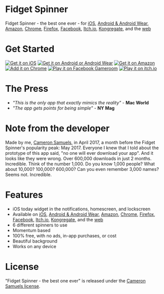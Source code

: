 # Fidget Spinner
Fidget Spinner - the best one ever - for [iOS](http://appsto.re/us/da8njb.i), [Android & Android Wear](https://goo.gl/aJMLNl), [Amazon](https://goo.gl/xJzHBG), [Chrome](https://goo.gl/4g232x), [Firefox](https://goo.gl/yzhXb9), [Facebook](https://goo.gl/CtX1aZ), [Itch.io](https://goo.gl/hzZaMa), [Kongregate](https://goo.gl/yJSt2M), and the [web](http://fidget.cameronsamuels.com)
# Get Started
[![Get it on iOS](http://svgur.com/i/2Gm.svg)](http://appsto.re/us/da8njb.i)
[![Get it on Android or Android Wear](http://svgur.com/i/2GC.svg)](https://goo.gl/aJMLNl)
[![Get it on Amazon](http://svgur.com/i/2Yb.svg)](https://goo.gl/xJzHBG)
[![Add it on Chrome](http://svgur.com/i/2YJ.svg)](https://goo.gl/4g232x)
[![Play it on Facebook Gameroom](http://svgur.com/i/2Y7.svg)](https://goo.gl/CtX1aZ)
[![Play it on itch.io](http://svgshare.com/i/2HM.svg)](https://goo.gl/7C9SAb)
# The Press
- *"This is the only app that exactly mimics the reality"* - **Mac World**
- *"The app gets points for being simple"* - **NY Mag**
# Note from the developer
Made by me, [Cameron Samuels](http://cameronsamuels.com), in April 2017, a month before the Fidget Spinner's popularity peak: May 2017. Everyone I knew that I told about the prototype of this app said, "no one will ever download your app". And it looks like they were wrong. Over 600,000 downloads in just 2 months. Incredible. Think of the number 1,000. Do you know 1,000 people? What about 10,000? 100,000? 600,000? Can you even remember 3,000 names? Seems not. Incredible.
# Features
- iOS today widget in the notifications, homescreen, and lockscreen
- Available on [iOS](http://appsto.re/us/da8njb.i), [Android & Android Wear](https://goo.gl/aJMLNl), [Amazon](https://goo.gl/xJzHBG), [Chrome](https://goo.gl/4g232x), [Firefox](https://goo.gl/yzhXb9), [Facebook](https://goo.gl/CtX1aZ), [Itch.io](https://goo.gl/hzZaMa), [Kongregate](https://goo.gl/yJSt2M), and the [web](http://fidget.cameronsamuels.com)
- 6 different spinners to use
- Momentum based
- 100% free, with no ads, in-app purchases, or cost
- Beautiful background
- Works on any device
# License
"Fidget Spinner - the best one ever" is released under the [Cameron Samuels license](LICENSE).
